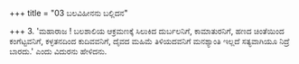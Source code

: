 +++
title = "03 ಬಲವಿಹೀನನು ಬಲ್ಲಿದನ"

+++
3. 'ಮಹಾರಾಜ ! ಬಲಶಾಲಿಯ ಆಕ್ರಮಣಕ್ಕೆ ಸಿಲುಕಿದ ದುರ್ಬಲನಿಗೆ, ಕಾಮಾತುರನಿಗೆ, ಹಣದ ಚಿಂತೆಯಿಂದ ಕಂಗೆಟ್ಟವನಿಗೆ, ಕಳ್ಳತನದಿಂದ ಕುದಿವವನಿಗೆ, ದೈವದ ಮಹಿಮೆ ತಿಳಿಯದವನಿಗೆ ಮನಶ್ಯಾಂತಿ ಇಲ್ಲದೆ ಸತ್ಯವಾಗಿಯೂ ನಿದ್ರೆ ಬಾರದು.' ಎಂದು ವಿದುರನು ಹೇಳಿದನು.